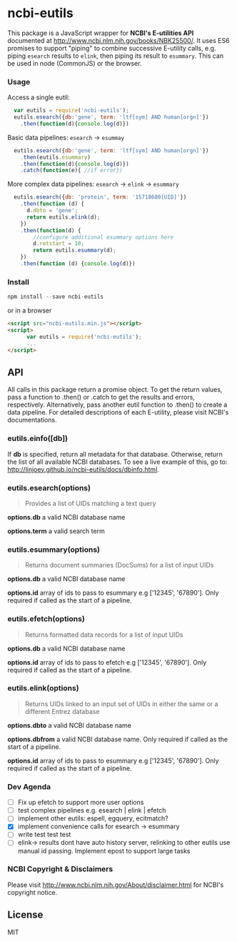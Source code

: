 # ncbi-eutils

This package is a JavaScript wrapper for **NCBI's E-utilities API** documented at http://www.ncbi.nlm.nih.gov/books/NBK25500/. It uses  ES6 promises to support "piping" to combine successive E-utility calls, e.g. piping `esearch` results to `elink`, then piping its result to `esummary`. This can be used in node (CommonJS) or the browser.

### Usage
Access a single eutil:
```javascript
  var eutils = require('ncbi-eutils');
  eutils.esearch({db:'gene', term: 'ltf[sym] AND human[orgn]'})
    .then(function(d){console.log(d)})
```

Basic data pipelines: `esearch` -> `esummay`
```javascript
  eutils.esearch({db:'gene', term: 'ltf[sym] AND human[orgn]'})
    .then(eutils.esummary)
    .then(function(d){console.log(d)})
    .catch(function(e){ //if error})
```

More complex data pipelines: `esearch` -> `elink` -> `esummary` 
```javascript
  eutils.esearch({db: 'protein', term: '15718680[UID]'})
    .then(function (d) {
      d.dbto = 'gene';
      return eutils.elink(d);
    })
    .then(function(d) {
        //configure additional esummary options here
        d.retstart = 10;
        return eutils.esummary(d);
    })
    .then(function (d) {console.log(d)})
```


### Install
```javascript
npm install --save ncbi-eutils
```
or in a browser
```html
<script src="ncbi-eutils.min.js"></script>
<script>
      var eutils = require('ncbi-eutils');
      ...
</script>
```

## API

All calls in this package return a promise object. To get the return values, pass a function to .then() or .catch to get the results and errors, respectively. Alternatively, pass another eutil function to .then() to create a data pipeline. For detailed descriptions of each E-utility, please visit NCBI's documentations.

### eutils.einfo([db])
If **db** is specified, return all metadata for that database. Otherwise, return the list of all available NCBI databases. To see a live example of this, go to: http://linjoey.github.io/ncbi-eutils/docs/dbinfo.html.

### eutils.esearch(options)
> Provides a list of UIDs matching a text query

**options.db** a valid NCBI database name

**options.term** a valid search term

### eutils.esummary(options)
> Returns document summaries (DocSums) for a list of input UIDs

**options.db** a valid NCBI database name

**options.id** array of ids to pass to esummary e.g ['12345', '67890']. Only required if called as the start of a pipeline.

### eutils.efetch(options)
> Returns formatted data records for a list of input UIDs

**options.db** a valid NCBI database name

**options.id** array of ids to pass to efetch e.g ['12345', '67890']. Only required if called as the start of a pipeline.

### eutils.elink(options)
> Returns UIDs linked to an input set of UIDs in either the same or a different Entrez database

**options.dbto** a valid NCBI database name

**options.dbfrom** a valid NCBI database name. Only required if called as the start of a pipeline.

**options.id** array of ids to pass to esummary e.g ['12345', '67890']. Only required if called as the start of a pipeline.



### Dev Agenda
- [ ] Fix up efetch to support more user options
- [ ] test complex pipelines e.g. esearch | elink | efetch
- [ ] implement other eutils: espell, egquery, ecitmatch?
- [x] implement convenience calls for esearch -> esummary
- [ ] write test test test
- [ ] elink-> results dont have auto history server, relinking to other eutils use manual id passing. Implement epost to support large tasks

### NCBI Copyright & Disclaimers
Please visit http://www.ncbi.nlm.nih.gov/About/disclaimer.html for NCBI's copyright notice.

## License
MIT
